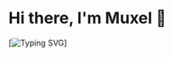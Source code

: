 # Hi there, I'm Muxel 👋
[![Typing SVG](https://readme-typing-svg.herokuapp.com?color=%E1E2E9&lines=Crypto+|+Web+|+Optimization)]
<!--
**sllavon/sllavon** is a ✨ _special_ ✨ repository because its `README.md` (this file) appears on your GitHub profile.

Here are some ideas to get you started:

- 🔭 I’m currently working on ...
- 🌱 I’m currently learning ...
- 👯 I’m looking to collaborate on ...
- 🤔 I’m looking for help with ...
- 💬 Ask me about ...
- 📫 How to reach me: ...
- 😄 Pronouns: ...
- ⚡ Fun fact: ...
-->
